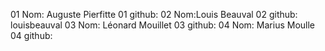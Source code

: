 01 Nom: Auguste Pierfitte
01 github:
02 Nom:Louis Beauval
02 github: louisbeauval
03 Nom: Léonard Mouillet
03 github:
04 Nom: Marius Moulle
04 github: